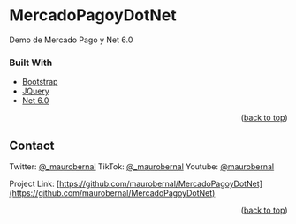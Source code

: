 # MercadoPagoyDotNet
Demo de Mercado Pago y Net 6.0

### Built With

* [Bootstrap](https://getbootstrap.com)
* [JQuery](https://jquery.com)
* [Net 6.0](https://dotnet.com)

<p align="right">(<a href="#top">back to top</a>)</p>

<!-- CONTACT -->
## Contact

Twitter: [@_maurobernal](https://twitter.com/_maurobernal)
TikTok: [@_maurobernal](https://tiktok/@_maurobernal)
Youtube: [@maurobernal](https://youtube.com/c/maurobernal)

Project Link: [https://github.com/maurobernal/MercadoPagoyDotNet](https://github.com/maurobernal/MercadoPagoyDotNet)

<p align="right">(<a href="#top">back to top</a>)</p>